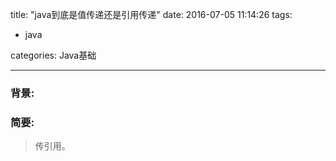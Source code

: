 title: "java到底是值传递还是引用传递"
date: 2016-07-05 11:14:26
tags:
- java

categories: Java基础

---

### 背景:


### 简要:
>传引用。

